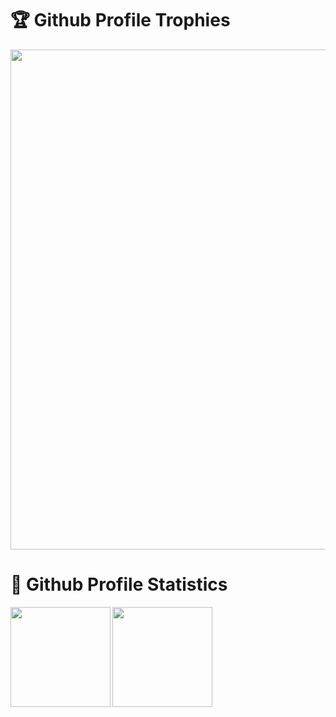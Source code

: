 <h1>🏆 Github Profile Trophies</h1>

<img width=800 src="https://github-profile-trophy.vercel.app/?username=NoIdeaIndustry&theme=onedark&no-frame=true&column=-1&margin-w=10&rank=A&rank=B&rank=C"/>

<h1>🚀 Github Profile Statistics</h1>

<img height="160" align="left" src="https://github-readme-stats.vercel.app/api?username=NoIdeaIndustry&count_private=true&include_all_commits=true&theme=onedark&show_icons=true" />
  
<img height="160" src="http://github-readme-stats.vercel.app/api/top-langs/?username=NoIdeaIndustry&layout=compact&theme=onedark&langs_count=6&hide=Objective-C,HLSL,ShaderLab,Makefile,GLSL&count_private=true" />
